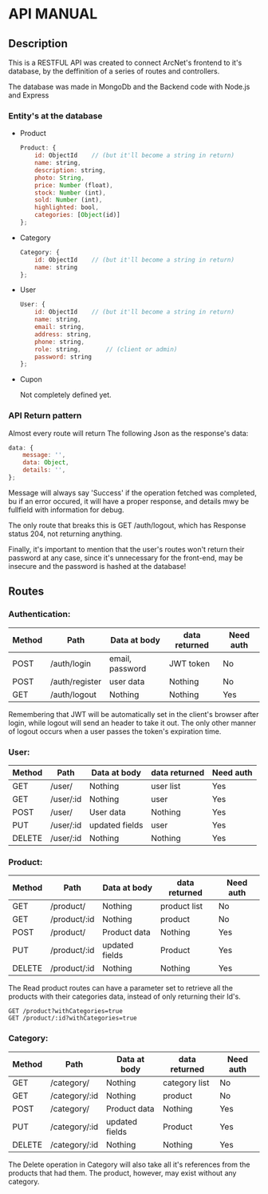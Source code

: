 # API MANUAL

## Description

This is a RESTFUL API was created to connect ArcNet's frontend to it's database, by the deffinition of a series of routes and controllers.

The database was made in MongoDb and the Backend code with Node.js and Express

### Entity's at the database

- Product

    ```js
    Product: {
        id: ObjectId    // (but it'll become a string in return)
        name: string,
        description: string,
        photo: String,
        price: Number (float),
        stock: Number (int),
        sold: Number (int),
        highlighted: bool,
        categories: [Object(id)]
    };
    ```

- Category

    ```js
    Category: {
        id: ObjectId    // (but it'll become a string in return)
        name: string
    };
    ```

- User

    ```js
    User: {
        id: ObjectId    // (but it'll become a string in return)
        name: string,
        email: string,
        address: string,
        phone: string,
        role: string,       // (client or admin)
        password: string
    };
    ```

- Cupon

    Not completely defined yet.

### API Return pattern

Almost every route will return The following Json as the response's data:

```js
data: {
    message: '',
    data: Object,
    details: '',
};
```

Message will always say 'Success' if the operation fetched was completed, bu if an error occured, it will have a proper response, and details mwy be fullfield with information for debug.

The only route that breaks this is GET /auth/logout, which has Response status 204, not returning anything.

Finally, it's important to mention that the user's routes won't return their password at any case, since it's unnecessary for the front-end, may be insecure and the password is hashed at the database!


## Routes

### Authentication:

| Method | Path | Data at body | data returned | Need auth |
|--------|------|--------------|---------------|-----------|
| POST   | /auth/login | email, password | JWT token | No |
| POST   | /auth/register | user data | Nothing | No |
| GET    | /auth/logout | Nothing | Nothing | Yes |

Remembering that JWT will be automatically set in the client's browser after login, while logout will send an header to take it out. The only other manner of logout occurs when a user passes the token's expiration time.

### User:

| Method | Path | Data at body | data returned | Need auth |
|--------|------|--------------|---------------|-----------|
| GET    | /user/ | Nothing | user list | Yes |
| GET    | /user/:id | Nothing | user | Yes |
| POST   | /user/ | User data | Nothing | Yes |
| PUT    | /user/:id | updated fields | user | Yes |
| DELETE | /user/:id | Nothing | Nothing | Yes |


### Product:

| Method | Path | Data at body | data returned | Need auth |
|--------|------|--------------|---------------|-----------|
| GET    | /product/ | Nothing | product list | No |
| GET    | /product/:id | Nothing | product | No |
| POST   | /product/ | Product data | Nothing | Yes |
| PUT    | /product/:id | updated fields | Product | Yes |
| DELETE | /product/:id | Nothing | Nothing | Yes |

The Read product routes can have a parameter set to retrieve all the products with their categories data, instead of only returning their Id's.

```
GET /product?withCategories=true
GET /product/:id?withCategories=true
```

### Category:

| Method | Path | Data at body | data returned | Need auth |
|--------|------|--------------|---------------|-----------|
| GET    | /category/ | Nothing | category list | No |
| GET    | /category/:id | Nothing | product | No |
| POST   | /category/ | Product data | Nothing | Yes |
| PUT    | /category/:id | updated fields | Product | Yes |
| DELETE | /category/:id | Nothing | Nothing | Yes |

The Delete operation in Category will also take all it's references from the products
that had them. The product, however, may exist without any category.